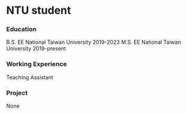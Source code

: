 # NTU student

### Education
B.S. EE National Taiwan University 2019-2023
M.S. EE National Taiwan University 2019-present

### Working Experience
Teaching Assistant

### Project
None
